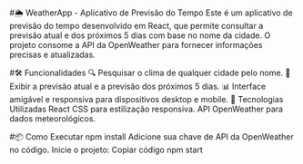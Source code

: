 #🌦️ WeatherApp - Aplicativo de Previsão do Tempo
Este é um aplicativo de previsão do tempo desenvolvido em React, que permite consultar a previsão atual e dos próximos 5 dias com base no nome da cidade. O projeto consome a API da OpenWeather para fornecer informações precisas e atualizadas.

#🛠️ Funcionalidades
🔍 Pesquisar o clima de qualquer cidade pelo nome.
📅 Exibir a previsão atual e a previsão dos próximos 5 dias.
📊 Interface amigável e responsiva para dispositivos desktop e mobile.
🚀 Tecnologias Utilizadas
React
CSS para estilização responsiva.
API OpenWeather para dados meteorológicos.

#📦 Como Executar
npm install
Adicione sua chave de API da OpenWeather no código.
Inicie o projeto:
Copiar código
npm start
